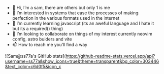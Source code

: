 - 👋 Hi, I’m a sam, there are others but only 1 is me
- 👀 I’m interested in systems that ease the processes of making perfection in the various formats used in the internet
- 🌱 I’m currently learning javascript (its an aweful language and I hate it but its a required() thing)
- 💞️ I’m looking to collaborate on things of my interest currently neovim config, astro buiders and vite
- 📫 How to reach me you'll find a way

![Sam@ss77a's GitHub stats](https://github-readme-stats.vercel.app/api?username=ss77a&show_icons=true&theme=transparent&bg_color=303446&text_color=c6d0f5&icon_c

<!---
ss77a/ss77a is a ✨ special ✨ repository because its `README.md` (this file) appears on your GitHub profile.
You can click the Preview link to take a look at your changes.
--->
